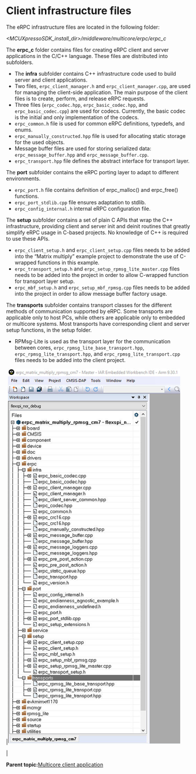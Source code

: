 # Client infrastructure files

The eRPC infrastructure files are located in the following folder:

*<MCUXpressoSDK\_install\_dir\>/middleware/multicore/erpc/erpc\_c*

The **erpc\_c** folder contains files for creating eRPC client and server applications in the C/C++ language. These files are distributed into subfolders.

-   The **infra** subfolder contains C++ infrastructure code used to build server and client applications.
-   Two files, `erpc_client_manager.h` and `erpc_client_manager.cpp`, are used for managing the client-side application. The main purpose of the client files is to create, perform, and release eRPC requests.
-   Three files \(`erpc_codec.hpp`, `erpc_basic_codec.hpp`, and `erpc_basic_codec.cpp`\) are used for codecs. Currently, the basic codec is the initial and only implementation of the codecs.
-   `erpc_common.h` file is used for common eRPC definitions, typedefs, and enums.
-   `erpc_manually_constructed.hpp` file is used for allocating static storage for the used objects.
-   Message buffer files are used for storing serialized data: `erpc_message_buffer.hpp` and `erpc_message_buffer.cpp`.
-   `erpc_transport.hpp` file defines the abstract interface for transport layer.

The **port** subfolder contains the eRPC porting layer to adapt to different environments.

-   `erpc_port.h` file contains definition of erpc\_malloc\(\) and erpc\_free\(\) functions.
-   `erpc_port_stdlib.cpp` file ensures adaptation to stdlib.
-   `erpc_config_internal.h` internal eRPC configuration file.

The **setup** subfolder contains a set of plain C APIs that wrap the C++ infrastructure, providing client and server init and deinit routines that greatly simplify eRPC usage in C-based projects. No knowledge of C++ is required to use these APIs.

-   `erpc_client_setup.h` and `erpc_client_setup.cpp` files needs to be added into the “Matrix multiply” example project to demonstrate the use of C-wrapped functions in this example.
-   `erpc_transport_setup.h` and `erpc_setup_rpmsg_lite_master.cpp` files needs to be added into the project in order to allow C-wrapped function for transport layer setup.
-   `erpc_mbf_setup.h` and `erpc_setup_mbf_rpmsg.cpp` files needs to be added into the project in order to allow message buffer factory usage.

The **transports** subfolder contains transport classes for the different methods of communication supported by eRPC. Some transports are applicable only to host PCs, while others are applicable only to embedded or multicore systems. Most transports have corresponding client and server setup functions, in the setup folder.

-   RPMsg-Lite is used as the transport layer for the communication between cores, `erpc_rpmsg_lite_base_transport.hpp`, `erpc_rpmsg_lite_transport.hpp`, and `erpc_rpmsg_lite_transport.cpp` files needs to be added into the client project.

|![](../images/client_infrastructure_files.jpg "Client infrastructure files")

|

**Parent topic:**[Multicore client application](../topics/multicore_client_application.md)

